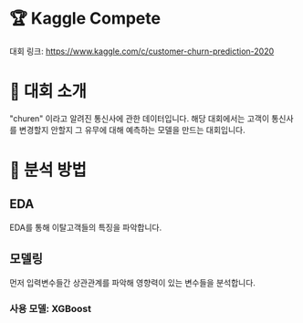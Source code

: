 # :trophy: Kaggle Compete

대회 링크: https://www.kaggle.com/c/customer-churn-prediction-2020

# :information_desk_person: 대회 소개
"churen" 이라고 알려진 통신사에 관한 데이터입니다. 
해당 대회에서는 고객이 통신사를 변경할지 안할지 그 유무에 대해 예측하는 모델을 만드는 대회입니다.

# :raising_hand: 분석 방법

## EDA
EDA를 통해 이탈고객들의 특징을 파악합니다.

## 모델링
먼저 입력변수들간 상관관계를 파악해 영향력이 있는 변수들을 분석합니다.
### 사용 모델: XGBoost
